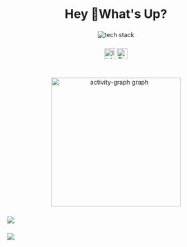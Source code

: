 
<h1 align="center">Hey 👋What's Up?</h1>

###

<div align="center">
  <picture>
          <source media="(prefers-color-scheme: dark)" srcset='https://skillicons.dev/icons?i=git%2Creact%2Cnodejs%2Cmongodb%2Cexpress%2Cjs%2Cdjango%2Cfirebase%2cdocker%2Cbabel%2Cbootstrap%2Ccloudflare%2Ccodepen%2Cgraphql%2Cjs%2Clatex%2Cnextjs%2Cobsidian%2Cpostman%2Cprisma%2Credis%2Credux%2Ctailwind%2Cubuntu&perline=12&theme=dark' />
          <source media="(prefers-color-scheme: light), (prefers-color-scheme: no-preference)" srcset='https://skillicons.dev/icons?i=git%2Creact%2Cnodejs%2Cmongodb%2Cexpress%2Cjs%2Cdjango%2Cfirebase%2cdocker%2Cbabel%2Cbootstrap%2Ccloudflare%2Ccodepen%2Cgraphql%2Cjs%2Clatex%2Cnext%2Cobsidian%2Cpostman%2Cprisma%2Credis%2Credux%2Ctailwind%2Cubuntu&perline=12&theme=light' />
          <img src='https://skillicons.dev/icons?i=git%2Creact%2Cnodejs%2Cmongodb%2Cexpress%2Cjs%2Cdjango%2Cfirebase%2cdocker%2Cbabel%2Cbootstrap%2Ccloudflare%2Ccodepen%2Cgraphql%2Cjs%2Clatex%2Cnextjs%2Cobsidian%2Cpostman%2Cprisma%2Credis%2Credux%2Ctailwind%2Cubuntu&perline=12' alt="tech stack" />
        </picture>
</div>

###

<div align="center"> <a href="https://www.linkedin.com/in/rohini-singh-2271b219a/" target="blank">
  <img src="https://img.shields.io/static/v1?message=LinkedIn&logo=linkedin&label=&color=0077B5&logoColor=white&labelColor=&style=for-the-badge" height="25" alt="linkedin logo"  /></a>
  

 <a href="https://rohinicv.vercel.app" target="blank">
  <img src="https://img.shields.io/static/v1?message=Portfolio&logo=&label=&color=4B0082&logoColor=white&labelColor=&style=for-the-badge" height="25" alt="Portfolio logo"  /></a>
  <!-- <img src="https://img.shields.io/static/v1?message=dev.to&logo=dev.to&label=&color=0A0A0A&logoColor=white&labelColor=&style=for-the-badge" height="25" alt="devto logo"  /> -->
</div>

###

 <div align="center">

<br/>
  <img src="https://github-readme-activity-graph.vercel.app/graph?username=ROHINISINGH0823&radius=16&theme=react&area=true&order=5" height="300" alt="activity-graph graph"  />
</div>


###

<picture>
  <img src="https://pacman.abozanona.me?username=ROHINISINGH0823" />
</picture>


###
 <picture>
    <!--    <source media="(prefers-color-scheme: dark)" srcset="https://github-readme-activity-graph.vercel.app/graph?username=ROHINISINGH0823&theme=react-dark" />
      <source media="(prefers-color-scheme: light), (prefers-color-scheme: no-preference)" srcset="https://github-readme-activity-graph.vercel.app/graph?username=ROHINISINGH0823&bg_color=ffffff&color=708090&line=24292e&point=24292e&area=true&hide_border=true" />
    <img width="100%" src="https://github-readme-activity-graph.vercel.app/graph?username=ROHINISINGH0823&bg_color=ffffff&color=708090&line=24292e&point=24292e&area=true&hide_border=true"  />-->
    </picture>

###


<img src="https://komarev.com/ghpvc/?username=ROHINISINGH0823&label=Profile%20views&color=0e75b6&style=flat"  /><br>










